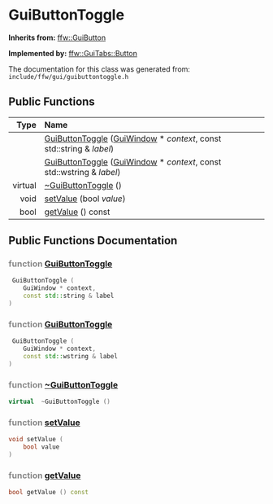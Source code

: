 GuiButtonToggle
===================================


**Inherits from:** [ffw::GuiButton](ffw_GuiButton.html)

**Implemented by:** [ffw::GuiTabs::Button](ffw_GuiTabs_Button.html)

The documentation for this class was generated from: `include/ffw/gui/guibuttontoggle.h`



## Public Functions

| Type | Name |
| -------: | :------- |
|   | [GuiButtonToggle](#6ffce9e1) ([GuiWindow](ffw_GuiWindow.html) * _context_, const std::string & _label_)  |
|   | [GuiButtonToggle](#c249d1df) ([GuiWindow](ffw_GuiWindow.html) * _context_, const std::wstring & _label_)  |
|  virtual  | [~GuiButtonToggle](#648e3c3d) ()  |
|  void | [setValue](#c70befa8) (bool _value_)  |
|  bool | [getValue](#1cef72e0) () const  |


## Public Functions Documentation

### <span style="opacity:0.5;">function</span> <a id="6ffce9e1" href="#6ffce9e1">GuiButtonToggle</a>

```cpp
 GuiButtonToggle (
    GuiWindow * context,
    const std::string & label
) 
```



### <span style="opacity:0.5;">function</span> <a id="c249d1df" href="#c249d1df">GuiButtonToggle</a>

```cpp
 GuiButtonToggle (
    GuiWindow * context,
    const std::wstring & label
) 
```



### <span style="opacity:0.5;">function</span> <a id="648e3c3d" href="#648e3c3d">~GuiButtonToggle</a>

```cpp
virtual  ~GuiButtonToggle () 
```



### <span style="opacity:0.5;">function</span> <a id="c70befa8" href="#c70befa8">setValue</a>

```cpp
void setValue (
    bool value
) 
```



### <span style="opacity:0.5;">function</span> <a id="1cef72e0" href="#1cef72e0">getValue</a>

```cpp
bool getValue () const 
```





